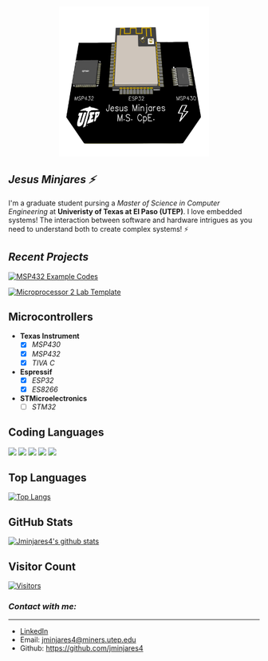  <p align="center">
  <img width="300" height="300" src="images/pcb.png">
</p>

## ***Jesus Minjares :zap:***
I'm a graduate student pursing a *Master of Science in Computer Engineering* at **Univeristy of Texas at El Paso (UTEP)**. I love embedded systems! The interaction between software and hardware intrigues as you need to understand both to create complex systems! :zap: 

## ***Recent Projects***
[![MSP432 Example Codes ](https://github-readme-stats.vercel.app/api/pin/?username=jminjares4&repo=MSP432-Example-Codes&theme=react&layout=compact)](https://github.com/jminjares4/MSP432-Example-Codes)

[![Microprocessor 2 Lab Template ](https://github-readme-stats.vercel.app/api/pin/?username=jminjares4&repo=Microprocessor-2-Lab-Template&theme=react&layout=compact)](https://github.com/jminjares4/Microprocessor-2-Lab-Template)

## **Microcontrollers**

- **Texas Instrument**
    - [x] *MSP430*
    - [x] *MSP432*
    - [x] *TIVA C*
- **Espressif**
  -  [x] *ESP32*
  -  [x] *ES8266*
- **STMicroelectronics**
   - [ ] *STM32*  
## **Coding Languages**

![](https://img.shields.io/badge/Code-C-informational?style=flat&logo=C&color=003B57)
![](https://img.shields.io/badge/Code-C++-informational?style=flat&logo=Cplusplus&color=61DAFB)
![](https://img.shields.io/badge/Code-Rust-informational?style=flat&logo=Rust&color=FF0000)
![](https://img.shields.io/badge/Code-Python-informational?style=flat&logo=Python&color=764ABC)
![](https://img.shields.io/badge/Code-Java-informational?style=flat&logo=Java&color=E34F26)
</br>

## **Top Languages**
[![Top Langs](https://github-readme-stats.vercel.app/api/top-langs/?username=jminjares4&layout=compact&hide=CMake,html,Assembly,Batchfile,Makefile,XS&theme=react)](https://github.com/jminjares4/)

## **GitHub Stats** 
[![Jminjares4's github stats](https://github-readme-stats.vercel.app/api?username=jminjares4&theme=react)](https://github.com/jminjares4)

## **Visitor Count**
[![Visitors](https://visitor-badge.glitch.me/badge?page_id=jminjares4.jminjares4)](https://github.com/jminjares4)

### ***Contact with me:***
---
- [LinkedIn](https://www.linkedin.com/in/jesus-minjares-157a21195/)
- Email:  jminjares4@miners.utep.edu
- Github: https://github.com/jminjares4

